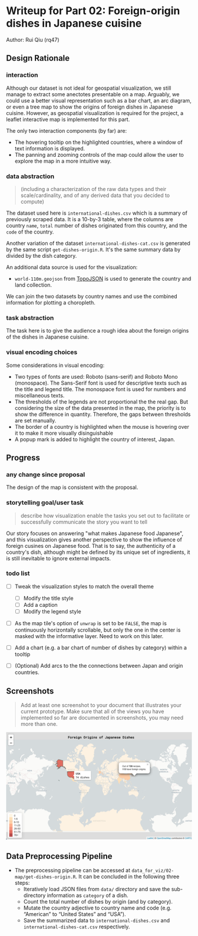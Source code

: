 # Writeup for Part 02: Foreign-origin dishes in Japanese cuisine

Author: Rui Qiu (rq47)

## Design Rationale

### interaction

Although our dataset is not ideal for geospatial visualization, we still manage to extract some anectotes presentable on a map. Arguably, we could use a better visual representation such as a bar chart, an arc diagram, or even a tree map to show the origins of foreign dishes in Japanese cuisine. However, as geospatial visualization is required for the project, a leaflet interactive map is implemented for this part.

The only two interaction components (by far) are:

- The hovering tooltip on the highlighted countries, where a window of text information is displayed.
- The panning and zooming controls of the map could allow the user to explore the map in a more intuitive way.
### data abstraction

> (including a characterization of the raw data types and their scale/cardinality, and of any derived data that you decided to compute)

The dataset used here is `international-dishes.csv` which is a summary of previously scraped data. It is a 10-by-3 table, where the columns are country `name`, `total` number of dishes originated from this country, and the `code` of the country.

Another variation of the dataset `international-dishes-cat.csv` is generated by the same script `get-dishes-origin.R`. It's the same summary data by divided by the dish category.

An additional data source is used for the visualization:

- `world-110m.geojson` from [TopoJSON](https://github.com/topojson/world-atlas) is used to generate the country and land collection.

We can join the two datasets by country names and use the combined information for plotting a choropleth.

### task abstraction

The task here is to give the audience a rough idea about the foreign origins of the dishes in Japanese cuisine.

### visual encoding choices

Some considerations in visual encoding:

- Two types of fonts are used: Roboto (sans-serif) and Roboto Mono (monospace). The Sans-Serif font is used for descriptive texts such as the title and legend title. The monospace font is used for numbers and miscellaneous texts.
- The thresholds of the legends are not proportional the the real gap. But considering the size of the data presented in the map, the priority is to show the difference in quantity. Therefore, the gaps between thresholds are set manually.
- The border of a country is highlighted when the mouse is hovering over it to make it more visually disinguishable
- A popup mark is added to highlight the country of interest, Japan.

## Progress

### any change since proposal

The design of the map is consistent with the proposal.

### storytelling goal/user task

> describe how visualization enable the tasks you set out to facilitate or successfully communicate the story you want to tell

Our story focuses on answering "what makes Japanese food Japanese", and this visualization gives another perspective to show the influence of foreign cusines on Japanese food. That is to say, the authenticity of a country's dish, although might be defined by its unique set of ingredients, it is still inevitable to ignore external impacts.
### todo list

- [ ] Tweak the visualization styles to match the overall theme
    - [ ] Modify the title style
    - [ ] Add a caption
    - [ ] Modify the legend style
- [ ] As the map tile's option of `unwrap` is set to be `FALSE`, the map is continuously horizontally scrollable, but only the one in the center is masked with the informative layer. Need to work on this later.
- [ ] Add a chart (e.g. a bar chart of number of dishes by category) within a tooltip
- [ ] (Optional) Add arcs to the the connections between Japan and origin countries.


## Screenshots

>  Add at least one screenshot to your document that illustrates your current prototype. Make sure that all of the views you have implemented so far are documented in screenshots, you may need more than one.

![screenshot](02_screenshot2.png)

## Data Preprocessing Pipeline

- The preprocessing pipeline can be accessed at `data_for_viz/02-map/get-dishes-origin.R`. It can be concluded in the following three steps:
    - Iteratively load JSON files from `data/` directory and save the sub-directory information as `category` of a dish.
    - Count the total number of dishes by origin (and by category).
    - Mutate the country adjective to country name and code (e.g. “American” to “United States” and “USA”).
    - Save the summarized data to `international-dishes.csv` and `international-dishes-cat.csv` respectively.
